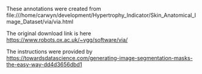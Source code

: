 These annotations were created from 
file:///home/carwyn/development/Hypertrophy_Indicator/Skin_Anatomical_Image_Dataset/via/via.html

The original download link is here
https://www.robots.ox.ac.uk/~vgg/software/via/

The instructions were provided by
https://towardsdatascience.com/generating-image-segmentation-masks-the-easy-way-dd4d3656dbd1
